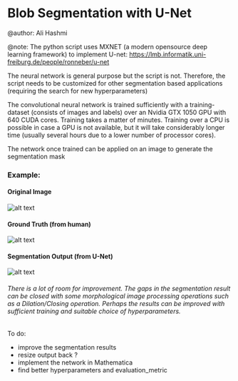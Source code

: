 # Blob Segmentation with U-Net

@author: Ali Hashmi

@note: The python script uses MXNET (a modern opensource deep learning framework) to implement U-net: https://lmb.informatik.uni-freiburg.de/people/ronneber/u-net

The neural network is general purpose but the script is not. Therefore, the script needs to be customized for other segmentation 
based applications (requiring the search for  new hyperparameters)

The convolutional neural network is trained sufficiently with a training-dataset (consists of images and labels) over an Nvidia GTX 1050 GPU with 640 CUDA cores. Training takes a matter of minutes. Training over a CPU is possible in case a GPU is not available, but it will take considerably longer time (usually several hours due to a lower number of processor cores).

The network once trained can be applied on an image to generate the segmentation mask

### Example:

#### Original Image

![alt text](https://github.com/alihashmiii/blobsegmentation/blob/master/for%20readme/image300.png)




#### Ground Truth (from human)

![alt text](https://github.com/alihashmiii/blobsegmentation/blob/master/for%20readme/Mask300.png)



#### Segmentation Output (from U-Net)

![alt text](https://github.com/alihashmiii/blobsegmentation/blob/master/for%20readme/segmentationOutput.png)



###### There is a lot of room for improvement. The gaps in the segmentation result can be closed with some morphological image processing operations such as a Dilation/Closing operation. Perhaps the results can be improved with sufficient training and suitable choice of hyperparameters.

To do:
- improve the segmentation results
- resize output back ?
- implement the network in Mathematica
- find better hyperparameters and evaluation_metric
